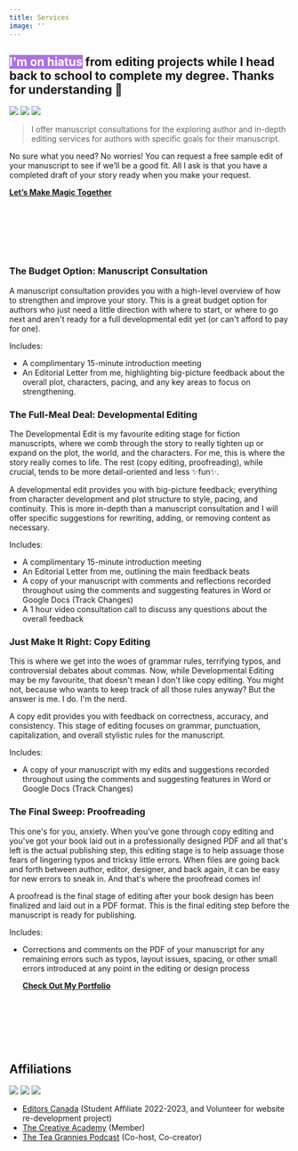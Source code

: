 ```yaml
---
title: Services
image: ''
---
```


## <mark style="background-color: #ad72df ; color: #ffffff;">I'm on hiatus</mark> from editing projects while I head back to school to complete my degree. Thanks for understanding 💜 

<div class="gallery-box">
  <div class="gallery">
    <img src="/images/through-fire-and-ruin.jpg" loading="lazy">
    <img src="/images/writing-sample.jpg" loading="lazy">
    <img src="/images/shadow-light-palette.jpg" loading="lazy">
  </div>
</div>

> I offer manuscript consultations for the exploring author and in-depth editing services for authors with specific goals for their manuscript.

No sure what you need? No worries! You can request a free sample edit of your manuscript to see if we’ll be a good fit. All I ask is that you have a completed draft of your story ready when you make your request.

  <div class="section__navigation" style="padding-top: 0; padding-bottom: 100px;">
    <a href="/contact" class="button button--primary section-button"><b>Let’s Make Magic Together</b></a>
  </div>

### The Budget Option: Manuscript Consultation
A manuscript consultation provides you with a high-level overview of how to strengthen and improve your story. This is a great budget option for authors who just need a little direction with where to start, or where to go next and aren't ready for a full developmental edit yet (or can't afford to pay for one).

Includes:
- A complimentary 15-minute introduction meeting 
- An Editorial Letter from me, highlighting big-picture feedback about the overall plot, characters, pacing, and any key areas to focus on strengthening.

### The Full-Meal Deal: Developmental Editing
The Developmental Edit is my favourite editing stage for fiction manuscripts, where we comb through the story to really tighten up or expand on the plot, the world, and the characters. For me, this is where the story really comes to life. The rest (copy editing, proofreading), while crucial, tends to be more detail-oriented and less ✨fun✨.

A developmental edit provides you with big-picture feedback; everything from character development and plot structure to style, pacing, and continuity. This is more in-depth than a manuscript consultation and I will offer specific suggestions for rewriting, adding, or removing content as necessary.

Includes:
- A complimentary 15-minute introduction meeting 
- An Editorial Letter from me, outlining the main feedback beats
- A copy of your manuscript with comments and reflections recorded throughout using the comments and suggesting features in Word or Google Docs (Track Changes)
- A 1 hour video consultation call to discuss any questions about the overall feedback 

### Just Make It Right: Copy Editing
This is where we get into the woes of grammar rules, terrifying typos, and controversial debates about commas. Now, while Developmental Editing may be my favourite, that doesn't mean I don't like copy editing. You might not, because who wants to keep track of all those rules anyway? But the answer is me. I do. I'm the nerd.

A copy edit provides you with feedback on correctness, accuracy, and consistency. This stage of editing focuses on grammar, punctuation, capitalization, and overall stylistic rules for the manuscript.

Includes:
- A copy of your manuscript with my edits and suggestions recorded throughout using the comments and suggesting features in Word or Google Docs (Track Changes)

### The Final Sweep: Proofreading
This one's for you, anxiety. When you've gone through copy editing and you've got your book laid out in a professionally designed PDF and all that's left is the actual publishing step, this editing stage is to help assuage those fears of lingering typos and tricksy little errors. When files are going back and forth between author, editor, designer, and back again, it can be easy for new errors to sneak in. And that's where the proofread comes in!

A proofread is the final stage of editing after your book design has been finalized and laid out in a PDF format. This is the final editing step before the manuscript is ready for publishing.

Includes:
- Corrections and comments on the PDF of your manuscript for any remaining errors such as typos, layout issues, spacing, or other small errors introduced at any point in the editing or design process

  <div class="section__navigation" style="padding-top: 0; padding-bottom: 100px;">
    <a href="/projects/editing-portfolio/" class="button button--primary section-button"><b>Check Out My Portfolio</b></a>
  </div>

## Affiliations

<div class="gallery-box">
  <div class="gallery">
    <img src="/images/editors-canada-affiliate.jpg" loading="lazy">
    <img src="/images/TCA-affiliate.jpg" loading="lazy">
    <img src="/images/the-tea-grannies-podcast.jpg" loading="lazy">
  </div>
</div>

- [Editors Canada](https://www.editors.ca/) (Student Affiliate 2022-2023, and Volunteer for website re-development project)
- [The Creative Academy](https://creativeacademyforwriters.com/) (Member)
- [The Tea Grannies Podcast](https://shows.acast.com/the-tea-grannies) (Co-host, Co-creator)